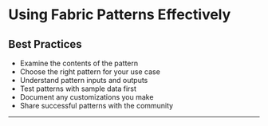 # Using Fabric Patterns Effectively

## Best Practices

- Examine the contents of the pattern
- Choose the right pattern for your use case
- Understand pattern inputs and outputs
- Test patterns with sample data first
- Document any customizations you make
- Share successful patterns with the community

--- 